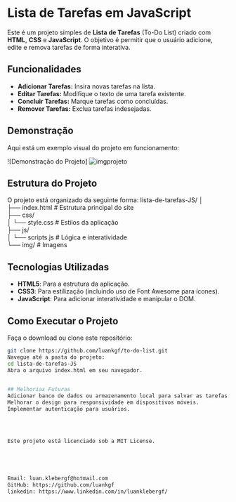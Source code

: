 # Lista de Tarefas em JavaScript

Este é um projeto simples de **Lista de Tarefas** (To-Do List) criado com **HTML**, **CSS** e **JavaScript**. O objetivo é permitir que o usuário adicione, edite e remova tarefas de forma interativa.

## Funcionalidades
- **Adicionar Tarefas:** Insira novas tarefas na lista.
- **Editar Tarefas:** Modifique o texto de uma tarefa existente.
- **Concluir Tarefas:** Marque tarefas como concluídas.
- **Remover Tarefas:** Exclua tarefas indesejadas.

## Demonstração
Aqui está um exemplo visual do projeto em funcionamento:

![Demonstração do Projeto] ![imgprojeto](https://github.com/user-attachments/assets/31e1ce54-7aa8-4c78-9895-ef5670609697)

## Estrutura do Projeto
O projeto está organizado da seguinte forma:
lista-de-tarefas-JS/ │   
├── index.html # Estrutura principal do site  
├── css/   
│ └── style.css # Estilos da aplicação   
├── js/  
│ └── scripts.js # Lógica e interatividade     
└── img/ # Imagens 


## Tecnologias Utilizadas
- **HTML5**: Para a estrutura da aplicação.
- **CSS3**: Para estilização (incluindo uso de Font Awesome para ícones).
- **JavaScript**: Para adicionar interatividade e manipular o DOM.

## Como Executar o Projeto  
Faça o download ou clone este repositório:  
```bash
git clone https://github.com/luankgf/to-do-list.git
Navegue até a pasta do projeto:
cd lista-de-tarefas-JS
Abra o arquivo index.html em seu navegador.

    
## Melhorias Futuras  
Adicionar banco de dados ou armazenamento local para salvar as tarefas.  
Melhorar o design para responsividade em dispositivos móveis.  
Implementar autenticação para usuários.  


  
    
Este projeto está licenciado sob a MIT License.  
  




Email: luan.klebergf@hotmail.com  
GitHub: https://github.com/luankgf  
linkedin: https://www.linkedin.com/in/luanklebergf/  
